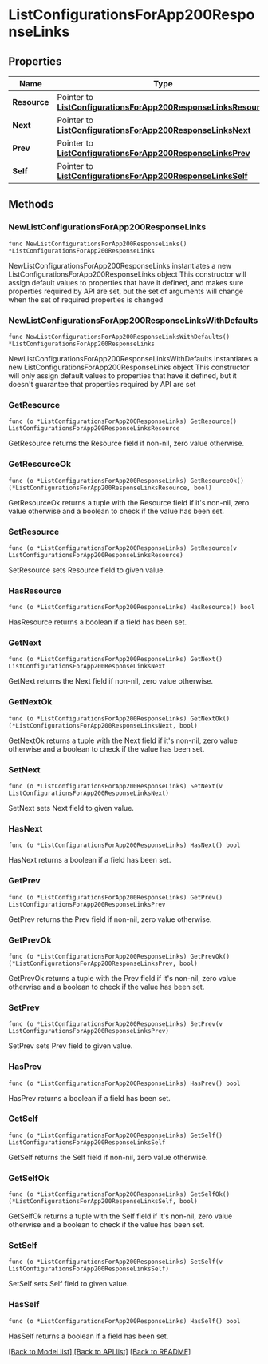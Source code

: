 # ListConfigurationsForApp200ResponseLinks

## Properties

Name | Type | Description | Notes
------------ | ------------- | ------------- | -------------
**Resource** | Pointer to [**ListConfigurationsForApp200ResponseLinksResource**](ListConfigurationsForApp200ResponseLinksResource.md) |  | [optional] 
**Next** | Pointer to [**ListConfigurationsForApp200ResponseLinksNext**](ListConfigurationsForApp200ResponseLinksNext.md) |  | [optional] 
**Prev** | Pointer to [**ListConfigurationsForApp200ResponseLinksPrev**](ListConfigurationsForApp200ResponseLinksPrev.md) |  | [optional] 
**Self** | Pointer to [**ListConfigurationsForApp200ResponseLinksSelf**](ListConfigurationsForApp200ResponseLinksSelf.md) |  | [optional] 

## Methods

### NewListConfigurationsForApp200ResponseLinks

`func NewListConfigurationsForApp200ResponseLinks() *ListConfigurationsForApp200ResponseLinks`

NewListConfigurationsForApp200ResponseLinks instantiates a new ListConfigurationsForApp200ResponseLinks object
This constructor will assign default values to properties that have it defined,
and makes sure properties required by API are set, but the set of arguments
will change when the set of required properties is changed

### NewListConfigurationsForApp200ResponseLinksWithDefaults

`func NewListConfigurationsForApp200ResponseLinksWithDefaults() *ListConfigurationsForApp200ResponseLinks`

NewListConfigurationsForApp200ResponseLinksWithDefaults instantiates a new ListConfigurationsForApp200ResponseLinks object
This constructor will only assign default values to properties that have it defined,
but it doesn't guarantee that properties required by API are set

### GetResource

`func (o *ListConfigurationsForApp200ResponseLinks) GetResource() ListConfigurationsForApp200ResponseLinksResource`

GetResource returns the Resource field if non-nil, zero value otherwise.

### GetResourceOk

`func (o *ListConfigurationsForApp200ResponseLinks) GetResourceOk() (*ListConfigurationsForApp200ResponseLinksResource, bool)`

GetResourceOk returns a tuple with the Resource field if it's non-nil, zero value otherwise
and a boolean to check if the value has been set.

### SetResource

`func (o *ListConfigurationsForApp200ResponseLinks) SetResource(v ListConfigurationsForApp200ResponseLinksResource)`

SetResource sets Resource field to given value.

### HasResource

`func (o *ListConfigurationsForApp200ResponseLinks) HasResource() bool`

HasResource returns a boolean if a field has been set.

### GetNext

`func (o *ListConfigurationsForApp200ResponseLinks) GetNext() ListConfigurationsForApp200ResponseLinksNext`

GetNext returns the Next field if non-nil, zero value otherwise.

### GetNextOk

`func (o *ListConfigurationsForApp200ResponseLinks) GetNextOk() (*ListConfigurationsForApp200ResponseLinksNext, bool)`

GetNextOk returns a tuple with the Next field if it's non-nil, zero value otherwise
and a boolean to check if the value has been set.

### SetNext

`func (o *ListConfigurationsForApp200ResponseLinks) SetNext(v ListConfigurationsForApp200ResponseLinksNext)`

SetNext sets Next field to given value.

### HasNext

`func (o *ListConfigurationsForApp200ResponseLinks) HasNext() bool`

HasNext returns a boolean if a field has been set.

### GetPrev

`func (o *ListConfigurationsForApp200ResponseLinks) GetPrev() ListConfigurationsForApp200ResponseLinksPrev`

GetPrev returns the Prev field if non-nil, zero value otherwise.

### GetPrevOk

`func (o *ListConfigurationsForApp200ResponseLinks) GetPrevOk() (*ListConfigurationsForApp200ResponseLinksPrev, bool)`

GetPrevOk returns a tuple with the Prev field if it's non-nil, zero value otherwise
and a boolean to check if the value has been set.

### SetPrev

`func (o *ListConfigurationsForApp200ResponseLinks) SetPrev(v ListConfigurationsForApp200ResponseLinksPrev)`

SetPrev sets Prev field to given value.

### HasPrev

`func (o *ListConfigurationsForApp200ResponseLinks) HasPrev() bool`

HasPrev returns a boolean if a field has been set.

### GetSelf

`func (o *ListConfigurationsForApp200ResponseLinks) GetSelf() ListConfigurationsForApp200ResponseLinksSelf`

GetSelf returns the Self field if non-nil, zero value otherwise.

### GetSelfOk

`func (o *ListConfigurationsForApp200ResponseLinks) GetSelfOk() (*ListConfigurationsForApp200ResponseLinksSelf, bool)`

GetSelfOk returns a tuple with the Self field if it's non-nil, zero value otherwise
and a boolean to check if the value has been set.

### SetSelf

`func (o *ListConfigurationsForApp200ResponseLinks) SetSelf(v ListConfigurationsForApp200ResponseLinksSelf)`

SetSelf sets Self field to given value.

### HasSelf

`func (o *ListConfigurationsForApp200ResponseLinks) HasSelf() bool`

HasSelf returns a boolean if a field has been set.


[[Back to Model list]](../README.md#documentation-for-models) [[Back to API list]](../README.md#documentation-for-api-endpoints) [[Back to README]](../README.md)


